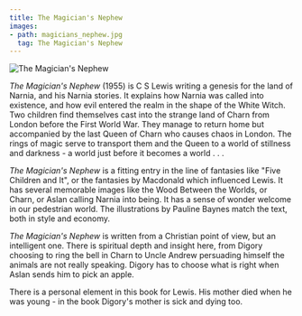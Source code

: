 ```yaml
---
title: The Magician's Nephew
images:
- path: magicians_nephew.jpg
  tag: The Magician's Nephew
---
```

![The Magician's Nephew](magicians_nephew.jpg)

*The Magician's Nephew* (1955) is C S Lewis writing a genesis
for the land of Narnia, and his Narnia stories.  It explains
how Narnia was called into existence, and how evil entered the
realm in the shape of the White Witch.  Two children find themselves
cast into the strange land of Charn from London before the First
World War.  They manage to return home but accompanied by the last
Queen of Charn who causes chaos in London.  The rings of magic serve
to transport them and the Queen to a world of stillness and darkness -
a world just before it becomes a world . . .

*The Magician's Nephew* is a fitting entry in the line of
fantasies like "Five Children and It", or the fantasies by
Macdonald which influenced Lewis.  It has several memorable
images like the Wood Between the Worlds, or Charn, or Aslan
calling Narnia into being.  It has a sense of wonder welcome
in our pedestrian world.  The illustrations by Pauline Baynes
match the text, both in style and economy.

*The Magician's Nephew* is written from a Christian point of
view, but an intelligent one.  There is spiritual depth and
insight here, from Digory choosing to ring the bell in Charn to
Uncle Andrew persuading himself the animals are not really
speaking.  Digory has to choose what is right when Aslan sends
him to pick an apple.

There is a personal element in this book for Lewis.  His mother died
when he was young - in the book Digory's mother is sick and
dying too.
